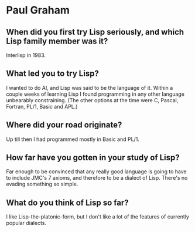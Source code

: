 # Paul Graham

## When did you first try Lisp seriously, and which Lisp family member was it?

Interlisp in 1983.

## What led you to try Lisp?

I wanted to do AI, and Lisp was said to be the language of it. Within
a couple weeks of learning Lisp I found programming in any other
language unbearably constraining.  (The other options at the time were
C, Pascal, Fortran, PL/1, Basic and APL.)

## Where did your road originate?

Up till then I had programmed mostly in Basic and PL/1.

## How far have you gotten in your study of Lisp?

Far enough to be convinced that any really good language is going to
have to include JMC's 7 axioms, and therefore to be a dialect of Lisp.
There's no evading something so simple.

## What do you think of Lisp so far?

I like Lisp-the-platonic-form, but I don't like a lot of the features
of currently popular dialects.
